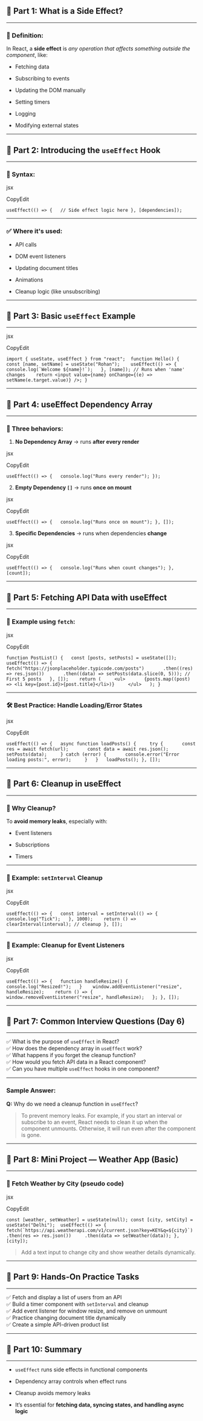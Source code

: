 
## 🌟 Part 1: What is a Side Effect?

---

### 🧠 Definition:

In React, a **side effect** is _any operation that affects something outside the component_, like:

- Fetching data
    
- Subscribing to events
    
- Updating the DOM manually
    
- Setting timers
    
- Logging
    
- Modifying external states
    

---

## 🌟 Part 2: Introducing the `useEffect` Hook

---

### 🔧 Syntax:

jsx

CopyEdit

`useEffect(() => {   // Side effect logic here }, [dependencies]);`

---

### ✅ Where it's used:

- API calls
    
- DOM event listeners
    
- Updating document titles
    
- Animations
    
- Cleanup logic (like unsubscribing)
    

---

## 🌟 Part 3: Basic `useEffect` Example

---

jsx

CopyEdit

``import { useState, useEffect } from "react";  function Hello() {   const [name, setName] = useState("Rohan");    useEffect(() => {     console.log(`Welcome ${name}!`);   }, [name]); // Runs when 'name' changes    return <input value={name} onChange={(e) => setName(e.target.value)} />; }``

---

## 🌟 Part 4: useEffect Dependency Array

---

### 🎯 Three behaviors:

1. **No Dependency Array** → runs **after every render**
    

jsx

CopyEdit

`useEffect(() => {   console.log("Runs every render"); });`

2. **Empty Dependency `[]`** → runs **once on mount**
    

jsx

CopyEdit

`useEffect(() => {   console.log("Runs once on mount"); }, []);`

3. **Specific Dependencies** → runs when dependencies **change**
    

jsx

CopyEdit

`useEffect(() => {   console.log("Runs when count changes"); }, [count]);`

---

## 🌟 Part 5: Fetching API Data with useEffect

---

### 🎯 Example using `fetch`:

jsx

CopyEdit

`function PostList() {   const [posts, setPosts] = useState([]);    useEffect(() => {     fetch("https://jsonplaceholder.typicode.com/posts")       .then((res) => res.json())       .then((data) => setPosts(data.slice(0, 5))); // First 5 posts   }, []);    return (     <ul>       {posts.map((post) => <li key={post.id}>{post.title}</li>)}     </ul>   ); }`

---

### 🛠 Best Practice: Handle Loading/Error States

jsx

CopyEdit

`useEffect(() => {   async function loadPosts() {     try {       const res = await fetch(url);       const data = await res.json();       setPosts(data);     } catch (error) {       console.error("Error loading posts:", error);     }   }   loadPosts(); }, []);`

---

## 🌟 Part 6: Cleanup in useEffect

---

### 🔄 Why Cleanup?

To **avoid memory leaks**, especially with:

- Event listeners
    
- Subscriptions
    
- Timers
    

---

### 🎯 Example: `setInterval` Cleanup

jsx

CopyEdit

`useEffect(() => {   const interval = setInterval(() => {     console.log("Tick");   }, 1000);    return () => clearInterval(interval); // cleanup }, []);`

---

### 🎯 Example: Cleanup for Event Listeners

jsx

CopyEdit

`useEffect(() => {   function handleResize() {     console.log("Resized!");   }    window.addEventListener("resize", handleResize);    return () => {     window.removeEventListener("resize", handleResize);   }; }, []);`

---

## 🌟 Part 7: Common Interview Questions (Day 6)

---

✅ What is the purpose of `useEffect` in React?  
✅ How does the dependency array in `useEffect` work?  
✅ What happens if you forget the cleanup function?  
✅ How would you fetch API data in a React component?  
✅ Can you have multiple `useEffect` hooks in one component?

---

### Sample Answer:

**Q:** Why do we need a cleanup function in `useEffect`?

> To prevent memory leaks. For example, if you start an interval or subscribe to an event, React needs to clean it up when the component unmounts. Otherwise, it will run even after the component is gone.

---

## 🌟 Part 8: Mini Project — Weather App (Basic)

---

### 🎯 Fetch Weather by City (pseudo code)

jsx

CopyEdit

``const [weather, setWeather] = useState(null); const [city, setCity] = useState("Delhi");  useEffect(() => {   fetch(`https://api.weatherapi.com/v1/current.json?key=KEY&q=${city}`)     .then(res => res.json())     .then(data => setWeather(data)); }, [city]);``

> Add a text input to change city and show weather details dynamically.

---

## 🌟 Part 9: Hands-On Practice Tasks

---

✅ Fetch and display a list of users from an API  
✅ Build a timer component with `setInterval` and cleanup  
✅ Add event listener for window resize, and remove on unmount  
✅ Practice changing document title dynamically  
✅ Create a simple API-driven product list

---

## 🌟 Part 10: Summary

---

- `useEffect` runs side effects in functional components
    
- Dependency array controls when effect runs
    
- Cleanup avoids memory leaks
    
- It’s essential for **fetching data, syncing states, and handling async logic**